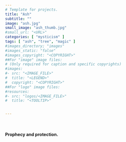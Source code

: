 ```yaml
---
# Template for projects.
title: "Ash"
subtitle: ""
image: "ash.jpg"
small_image: "ash_thumb.jpg"
#small_url: "<URL>"
categories: [ "mysticism" ]
tags: [ "ash", "tree", "magic" ]
#images_directory; "images"
#images_static: "false"
#images_copyright: "<COPYRIGHT>"
##For "image" image files:
# (Only required for caption and specific copyrights)
#images:
#- src: "<IMAGE_FILE>"
#  title: "<LEGEND>"
#  copyright: "<COPYRIGHT>"
##For "logo" image files:
#resources:
#- src: "logos/<IMAGE_FILE>"
#  title: "<TOOLTIP>"


---
```

<br>

#### Prophecy and protection.  


